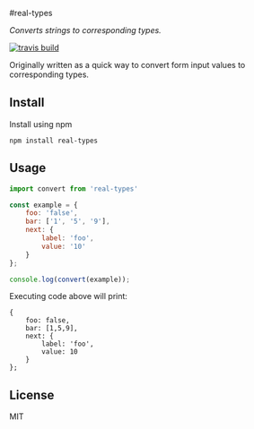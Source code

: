 #real-types

_Converts strings to corresponding types._

[![travis build](https://img.shields.io/travis/nikitasfrs/real-types.svg)](https://travis-ci.org/nikitasfrs/real-types)

Originally written as a quick way to convert form input values to corresponding types.

## Install
Install using npm

```
npm install real-types
```

## Usage
```js
import convert from 'real-types'

const example = {
    foo: 'false',
    bar: ['1', '5', '9'],
    next: {
        label: 'foo',
        value: '10'
    }
};

console.log(convert(example));
```

Executing code above will print:
```
{
    foo: false,
    bar: [1,5,9],
    next: {
        label: 'foo',
        value: 10
    }
};
```

## License

MIT
